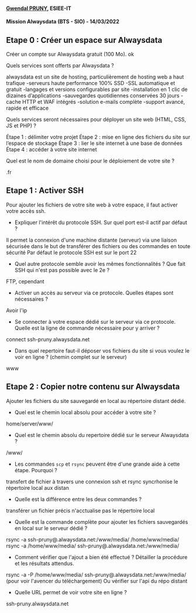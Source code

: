 #### [Gwendal PRUNY](mailto:gwendal.pruny@gmail.com), ESIEE-IT
#### Mission Alwaysdata (BTS - SIO) - 14/03/2022

## Etape 0 : Créer un espace sur Alwaysdata

Créer un compte sur Alwaysdata gratuit (100 Mo). ok


Quels services sont offerts par Alwaysdata ?

alwaysdata est un site de hosting, particulièrement de hosting web a haut trafique
    -serveurs haute performance 100% SSD
    -SSL automatique et gratuit
    -langages et versions configurables par site
    -installation en 1 clic de dizaines d’applications
    -sauvegardes quotidiennes conservées 30 jours
    -cache HTTP et WAF intégrés
    -solution e-mails complète
    -support avancé, rapide et efficace

Quels services seront nécessaires pour déployer un site web (HTML, CSS, JS et PHP) ?

Étape 1 : délimiter votre projet 
Étape 2 : mise en ligne des fichiers du site sur l’espace de stockage
Étape 3 : lier le site internet à une base de données
Étape 4 : accéder à votre site internet


Quel est le nom de domaine choisi pour le déploiement de votre site ?

.fr

## Etape 1 : Activer SSH

Pour ajouter les fichiers de votre site web à votre espace, il faut activer votre accès ssh.

- Expliquer l'intérêt du protocole SSH. Sur quel port est-il actif par défaut ? 

 Il permet la connexion d'une machine distante (serveur) via une liaison sécurisée dans le but de transférer des fichiers ou des commandes en toute sécurité
 Par défaut le protocole SSH est sur le port 22

- Quel autre protocole semble avoir les mêmes fonctionnalités ? Que fait SSH qui n'est pas possible avec le 2e ? 

FTP, cependant

- Activer un accès au serveur via ce protocole. Quelles étapes sont nécessaires ? 

Avoir l'ip 

- Se connecter à votre espace dédié sur le serveur via ce protocole. Quelle est la ligne de commande nécessaire pour y arriver ? 

connect ssh-pruny.alwaysdata.net

- Dans quel repertoire faut-il déposer vos fichiers du site si vous voulez le voir en ligne ? (chemin complet sur le serveur) 

www

## Etape 2 : Copier notre contenu sur Alwaysdata

Ajouter les fichiers du site sauvegardé en local au répertoire distant dédié.

- Quel est le chemin local absolu pour accéder à votre site ?

home/server/www/

- Quel est le chemin absolu du repertoire dédié sur le serveur Alwaysdata ?

/www/

- Les commandes `scp` et `rsync` peuvent être d'une grande aide à cette étape. Pourquoi ? 

transfert de fichier à travers une connexion ssh et rsync syncrhonise le répertoire local aux distan

- Quelle est la différence entre les deux commandes ?

transférer un fichier précis n'acctualise pas le répertoire local

- Quelle est la commande complète pour ajouter les fichiers sauvegardés en local sur le serveur dédié ?

rsync -a ssh-pruny@.alwaysdata.net:/www/media/ /home/www/media/
rsync -a /home/www/media/ ssh-pruny@.alwaysdata.net:/www/media/

- Comment vérifier que l'ajout a bien été effectué ? Détailler la procédure et les résultats attendus.

rsync -a -P /home/www/media/ ssh-pruny@.alwaysdata.net:/www/media/ (pour voir l'avencer du téléchargement)
Ou vérifier sur l'api du répo distant

- Quelle URL permet de voir votre site en ligne ? 

ssh-pruny.alwaysdata.net